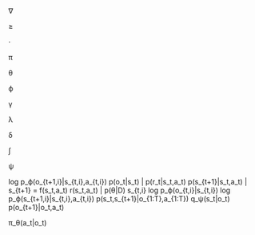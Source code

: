 ∇

$\geq$

⋅

π

θ

ϕ

γ

λ

δ

∫

ψ

log p_ϕ(o_{t+1,i}|s_{t,i},a_{t,i})
p(o_t|s_t)          | p(r_t|s_t,a_t)
p(s_{t+1}|s_t,a_t)  | s_{t+1} = f(s_t,a_t)
r(s_t,a_t)          | p(θ|D)
s_{t,i}
log p_ϕ(o_{t,i}|s_{t,i})
log p_ϕ(s_{t+1,i}|s_{t,i},a_{t,i})
p(s_t,s_{t+1}|o_{1:T},a_{1:T})
q_ψ(s_t|o_t)
p(o_{t+1}|o_t,a_t)

π_θ(a_t|o_t)



